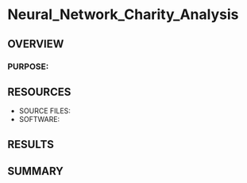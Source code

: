 # Neural_Network_Charity_Analysis

## OVERVIEW


### PURPOSE:  

## RESOURCES
  - SOURCE FILES:
  - SOFTWARE:  


## RESULTS


## SUMMARY

